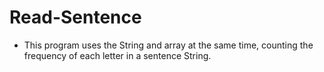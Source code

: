 # Read-Sentence
* This program uses the String and array at the same time, counting the frequency of each letter in a sentence String.
